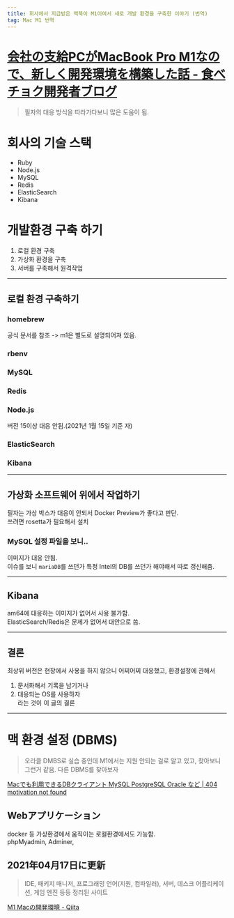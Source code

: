 ```yaml
---
title: 회사에서 지급받은 맥북이 M1이여서 새로 개발 환경을 구축한 이야기 (번역)
tag: Mac M1 번역
---
```


# [会社の支給PCがMacBook Pro M1なので、新しく開発環境を構築した話 - 食べチョク開発者ブログ](https://tech.tabechoku.com/entry/2021/01/15/150103)  

> 필자의 대응 방식을 따라가다보니 많은 도움이 됨.  

# 회사의 기술 스택  
* Ruby  
* Node.js  
* MySQL  
* Redis  
* ElasticSearch  
* Kibana  
  
# 개발환경 구축 하기

1. 로컬 환경 구축  
2. 가상화 환경을 구축  
3. 서버를 구축해서 원격작업  

---  
## 로컬 환경 구축하기
### homebrew
공식 문서를 참조 -> m1은 별도로 설명되어져 있음.  
### rbenv
### MySQL
### Redis
### Node.js
버전 15이상 대응 안됨.(2021년 1월 15일 기준 자)  
### ElasticSearch
### Kibana

---  
## 가상화 소프트웨어 위에서 작업하기
필자는 가상 박스가 대응이 안되서 Docker Preview가 좋다고 판단.  
쓰려면 rosetta가 필요해서 설치  

### MySQL 설정 파일을 보니..
이미지가 대응 안됨.  
이슈를 보니  `mariaDB`를 쓰던가 특정 Intel의 DB를 쓰던가 해야해서 따로 갱신해줌.  

---  
## Kibana
am64에 대응하는 이미지가 없어서 사용 불가함.  
ElasticSearch/Redis은 문제가 없어서 대안으로 씀.  

---  
## 결론
최상위 버전은 현장에서 사용을 하지 않으니 어찌어찌 대응했고,  환경설정에 관해서  
1. 문서화해서 기록을 남기거나  
2. 대응되는 OS를 사용하자  
라는 것이 이 글의 결론  


---

# 맥 환경 설정 (DBMS)   

> 오라클 DMBS로 실습 중인데 M1에서는 지원 안되는 걸로 알고 있고, 찾아보니 그런거 같음. 다른 DBMS를 찾아보자  

[Macでも利用できるDBクライアント MySQL PostgreSQL Oracle など | 404 motivation not found](https://tech-blog.s-yoshiki.com/entry/180)  

## Webアプリケーション  
docker 등 가상환경에서 움직이는 로컬환경에서도 가능함.  
phpMyadmin, Adminer, 

## 2021年04月17日に更新 
> IDE, 패키지 매니저, 프로그래밍 언어(지원, 컴파일러), 서버, 데스크 어플리케이션, 게임 엔진 등등  정리된 사이트  

[M1 Macの開発環境 - Qiita](https://qiita.com/shibukawa/items/797b7cbb7e530842e6f7)  
